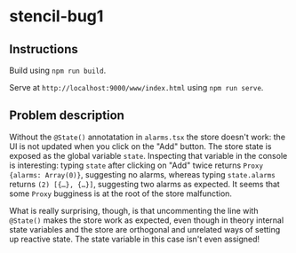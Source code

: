 # stencil-bug1

## Instructions

Build using `npm run build`.

Serve at `http://localhost:9000/www/index.html` using `npm run serve`.

## Problem description

Without the `@State()` annotatation in `alarms.tsx` the store doesn't work: the UI is not updated
when you click on the "Add" button. The store state is exposed as the global variable `state`. 
Inspecting that variable in the console is interesting: typing `state` after clicking on "Add" 
twice returns `Proxy {alarms: Array(0)}`, suggesting no alarms, whereas typing `state.alarms` 
returns `(2) [{…}, {…}]`, suggesting two alarms as expected. It seems that some `Proxy` bugginess
is at the root of the store malfunction.

What is really surprising, though, is that uncommenting the line with `@State()` makes the store
work as expected, even though in theory internal state variables and the store are orthogonal and 
unrelated ways of setting up reactive state. The state variable in this case isn't even assigned!
